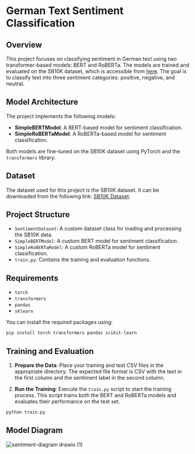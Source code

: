 # German Text Sentiment Classification

## Overview

This project focuses on classifying sentiment in German text using two transformer-based models: BERT and RoBERTa. The models are trained and evaluated on the SB10K dataset, which is accessible from [here](https://github.com/oliverguhr/german-sentiment/tree/master/source-data/SB10k). The goal is to classify text into three sentiment categories: positive, negative, and neutral.

## Model Architecture

The project implements the following models:
- **SimpleBERTModel**: A BERT-based model for sentiment classification.
- **SimpleRoBERTaModel**: A RoBERTa-based model for sentiment classification.

Both models are fine-tuned on the SB10K dataset using PyTorch and the `transformers` library.

## Dataset

The dataset used for this project is the SB10K dataset. It can be downloaded from the following link: [SB10K Dataset](https://github.com/oliverguhr/german-sentiment/tree/master/source-data/SB10k).

## Project Structure

- `SentimentDataset`: A custom dataset class for loading and processing the SB10K data.
- `SimpleBERTModel`: A custom BERT model for sentiment classification.
- `SimpleRoBERTaModel`: A custom RoBERTa model for sentiment classification.
- `train.py`: Contains the training and evaluation functions.

## Requirements

- `torch`
- `transformers`
- `pandas`
- `sklearn`

You can install the required packages using:

```bash
pip install torch transformers pandas scikit-learn
```

## Training and Evaluation

1. **Prepare the Data**: Place your training and test CSV files in the appropriate directory. The expected file format is CSV with the text in the first column and the sentiment label in the second column.

2. **Run the Training**: Execute the `train.py` script to start the training process. This script trains both the BERT and RoBERTa models and evaluates their performance on the test set.

```bash
python train.py
```

## Model Diagram
![sentiment-diagram drawio (1)](https://github.com/user-attachments/assets/8191fcd4-679f-4720-a658-22e620c66c54)
